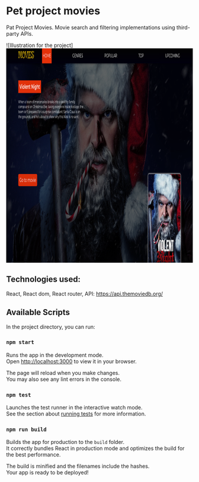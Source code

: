 # Pet project movies
Pat Project Movies.
Movie search and filtering implementations using third-party APIs.

![Illustration for the project]
<br>
<img src="https://github.com/dimayu/pet-project-movies/blob/master/screen.png" width="735" height="577"/>

## Technologies used:

React,
React dom,
React router,
API: [https://api.themoviedb.org/ ](https://api.themoviedb.org/)

## Available Scripts

In the project directory, you can run:

### `npm start`

Runs the app in the development mode.\
Open [http://localhost:3000](http://localhost:3000) to view it in your browser.

The page will reload when you make changes.\
You may also see any lint errors in the console.

### `npm test`

Launches the test runner in the interactive watch mode.\
See the section about [running tests](https://facebook.github.io/create-react-app/docs/running-tests) for more information.

### `npm run build`

Builds the app for production to the `build` folder.\
It correctly bundles React in production mode and optimizes the build for the best performance.

The build is minified and the filenames include the hashes.\
Your app is ready to be deployed!

